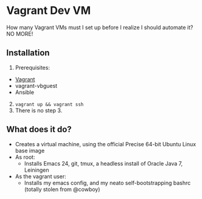 # Vagrant Dev VM

How many Vagrant VMs must I set up before I realize I should automate it?  NO MORE!

## Installation

1. Prerequisites:
  * [Vagrant](http://www.vagrantup.com/)
  * vagrant-vbguest
  * Ansible
2. `vagrant up && vagrant ssh`
3. There is no step 3.

## What does it do?

* Creates a virtual machine, using the official Precise 64-bit Ubuntu Linux base image
* As root:
  * Installs Emacs 24, git, tmux, a headless install of Oracle Java 7, Leiningen
* As the vagrant user:
  * Installs my emacs config, and my neato self-bootstrapping bashrc (totally stolen from @cowboy)


